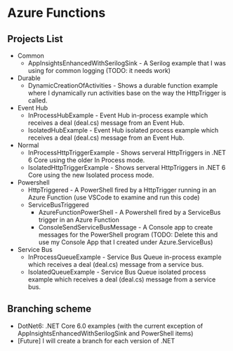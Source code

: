 # Azure Functions

## Projects List
- Common
   - AppInsightsEnhancedWithSerilogSink - A Serilog example that I was using for common logging (TODO: it needs work)
- Durable 
   - DynamicCreationOfActivities - Shows a durable function example where I dynamically run activities base on the way the HttpTrigger is called.
- Event Hub
   - InProcessHubExample - Event Hub in-process example which receives a deal (deal.cs) message from an Event Hub.
   - IsolatedHubExample - Event Hub isolated process example which receives a deal (deal.cs) message from an Event Hub.
- Normal
   - InProcessHttpTriggerExample - Shows serveral HttpTriggers in .NET 6 Core using the older In Process mode.
   - IsolatedHttpTriggerExample - Shows serveral HttpTriggers in .NET 6 Core using the new Isolated process mode.
- Powershell 
   - HttpTriggered - A PowerShell fired by a HttpTrigger running in an Azure Function (use VSCode to examine and run this code)
   - ServiceBusTriggered 
      - AzureFunctionPowerShell - A Powershell fired by a ServiceBus trigger in an Azure Function
      - ConsoleSendServiceBusMessage - A Console app to create messages for the PowerShell program (TODO: Delete this and use my Console App that I created under Azure.ServiceBus)
- Service Bus
   - InProcessQueueExample - Service Bus Queue in-process example which receives a deal (deal.cs) message from a service bus.
   - IsolatedQueueExample - Service Bus Queue isolated process example which receives a deal (deal.cs) message from a service bus.

## Branching scheme
- DotNet6: .NET Core 6.0 examples (with the current exception of AppInsightsEnhancedWithSerilogSink and PowerShell items)
- [Future] I will create a branch for each version of .NET 
